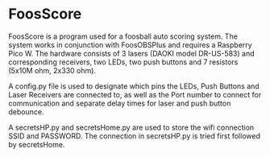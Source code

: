 # FoosScore

FoosScore is a program used for a foosball auto scoring system.  The system works in conjunction with FoosOBSPlus and requires a Raspberry Pico W.  The hardware consists of 3 lasers (DAOKI model DR-US-583) and corresponding receivers, two LEDs, two push buttons and 7 resistors (5x10M ohm, 2x330 ohm).

A config.py file is used to designate which pins the LEDs, Push Buttons and Laser Receivers are connected to, as well as the Port number to connect for communication and separate delay times for laser and push button debounce.

A secretsHP.py and secretsHome.py are used to store the wifi connection SSID and PASSWORD.  The connection in secretsHP.py is tried first followed by secretsHome.
